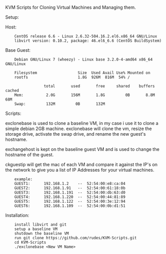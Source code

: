 KVM Scripts for Cloning Virtual Machines and Managing them.

Setup:

Host: 

		CentOS release 6.6 - Linux 2.6.32-504.16.2.el6.x86_64 GNU/Linux
		libvirt version: 0.10.2, package: 46.el6_6.6 (CentOS BuildSystem)

Base Guest:

		Debian GNU/Linux 7 (wheezy) - Linux base 3.2.0-4-amd64 x86_64 GNU/Linux

		Filesystem                  Size  Used Avail Use% Mounted on
		rootfs                      1.8G  926M  816M  54% /

				     total       used       free     shared    buffers     cached
		Mem:          2.0G       156M       1.8G         0B       8.8M        68M
		Swap:         132M         0B       132M

Scripts:

exclonebase is used to clone a baseline VM, in my case i use it to clone a simple debian 2GB machine. exclonebase will clone the vm, resize the storage drive, activate the swap drive, and rename the new guest's hostname.

exchangehost is kept on the baseline guest VM and is used to change the hostname of the guest.

ckguestip will get the mac of each VM and compare it against the IP's on the network to give you a list of IP Addresses for your virtual machines.

		example:
		GUEST1:      192.168.1.2    --  52:54:00:e8:ca:04
		GUEST2:      192.168.1.91   --  52:54:00:61:18:0b
		GUEST3:      192.168.1.191  --  52:54:00:db:63:d0
		GUEST4:      192.168.1.220  --  52:54:00:44:81:89
		GUEST5:      192.168.1.122  --  52:54:00:3e:12:94
		GUEST6:      192.168.1.109  --  52:54:00:0b:d1:51

Installation:

		install libvirt and git
		setup a baseline VM
		shutdown the baseline VM
		run git clone https://github.com/rudes/KVM-Scripts.git
		cd KVM-Scripts
		./exclonebase <New VM Name>
